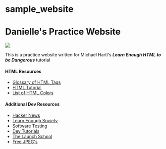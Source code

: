 # sample_website
<h1> Danielle's Practice Website</h1>
<img src='http://en.freejpg.com.ar/asset/900/fe/fe20/F100010428.jpg'/>
  <p> This is a practice website written for Michael Hartl's <i> <strong> Learn Enough HTML to be Dangerous </strong> </i> tutorial<br>
<h4> HTML Resources </h4>
<ul> <li><a href="https://www.codecademy.com/articles/glossary-html">Glossary of HTML Tags</a> </li>
<li> <a href="https://www.tutorialspoint.com/try_html_online.php">HTML Tutorial </a> </li> 
<li> <a href="https://www.w3schools.com/tags/ref_colornames.asp"> List of HTML Colors </a> </li> </ul>
<h4> Additional Dev Resources</h4>
<ul> <li> <a href="https://www.hackernews.com"> Hacker News </a> </li>
<li> <a href="https://www.learnenough.com"> Learn Enough Society </a> </li>
<li> <a href="http://www.softwaretestingmentor.com"> Software Testing </a> </li>
<li> <a href="https://www.pluralsight.com/browse/software-development"> Dev Tutorials </a> </li>
<li> <a href="https://launchschool.com"> The Launch School </a> </li>
<li> <a href="http://en.freejpg.com.ar"> Free JPEG's </a> </li> </ul>




     
